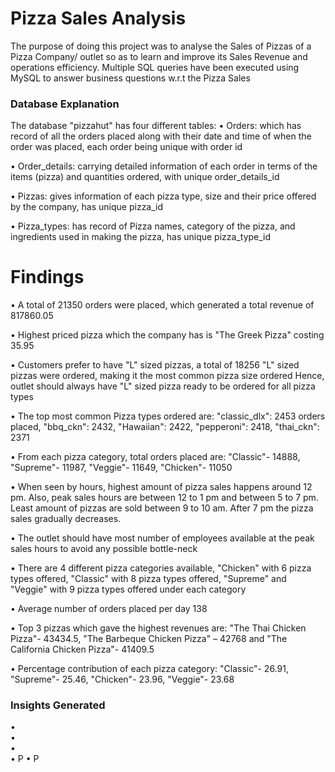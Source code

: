 # Pizza Sales Analysis
The purpose of doing this project was to analyse the Sales of Pizzas of a Pizza Company/ outlet
so as to learn and improve its Sales Revenue and operations efficiency.
Multiple SQL queries have been executed using MySQL to answer business questions 
w.r.t the Pizza Sales

### Database Explanation
The database "pizzahut" has four different tables:
•	Orders: which has record of all the orders placed along with their date and time of when the order was placed, each order being unique with order id

•	Order_details: carrying detailed information of each order in terms of the items (pizza) and quantities ordered, with unique order_details_id

•	Pizzas: gives information of each pizza type, size and their price offered by the company, has unique pizza_id

•	Pizza_types: has record of Pizza names, category of the pizza, and ingredients used in making the pizza, has unique pizza_type_id

# Findings

•	A total of 21350 orders were placed, which generated a total revenue of 817860.05

•	Highest priced pizza which the company has is "The Greek Pizza" costing 35.95

•	Customers prefer to have "L" sized pizzas, a total of 18256 "L" sized pizzas were ordered, making it the most common pizza size ordered
  Hence, outlet should always have "L" sized pizza ready to be ordered for all pizza types

•	The top most common Pizza types ordered are: "classic_dlx": 2453 orders placed, "bbq_ckn": 2432, "Hawaiian": 2422, "pepperoni": 2418, "thai_ckn": 2371

•	From each pizza category, total orders placed are: "Classic"- 14888, "Supreme"- 11987, "Veggie"- 11649, "Chicken"- 11050

•	When seen by hours, highest amount of pizza sales happens around 12 pm. Also, peak sales hours are between 12 to 1 pm and between 5 to 7 pm. 
  Least amount of pizzas are sold between 9 to 10 am. After 7 pm the pizza sales gradually decreases.

•	The outlet should have most number of employees available at the peak sales hours to avoid any possible bottle-neck

•	There are 4 different pizza categories available, "Chicken" with 6 pizza types offered, "Classic" with 8 pizza types offered, 
  "Supreme" and "Veggie" with 9 pizza types offered under each category

•	Average number of orders placed per day 138

•	Top 3 pizzas which gave the highest revenues are: "The Thai Chicken Pizza"- 43434.5, "The Barbeque Chicken Pizza" – 42768 and 
  "The California Chicken Pizza"- 41409.5

•	Percentage contribution of each pizza category: "Classic"- 26.91, "Supreme"- 25.46, "Chicken"- 23.96, "Veggie"- 23.68

### Insights Generated
•	
•	
•	
•	P
•	P
